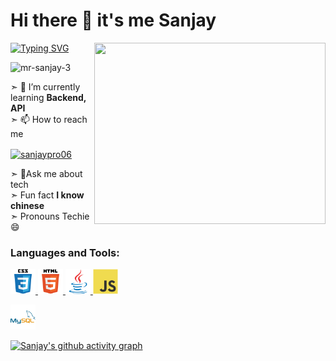 # Hi there 👋 it's me Sanjay
<a href="https://git.io/typing-svg"><img src="https://readme-typing-svg.herokuapp.com?font=Fira+Code&letterSpacing=Normal+&pause=1000&color=24F700&background=D9DAD200&center=true&vCenter=true&width=435&lines=Hello+I'm+Sanjay%F0%9F%91%8B;I'm+full+stack+developer+%F0%9F%8C%90;Programmer+%F0%9F%91%A8%F0%9F%8F%BB%E2%80%8D%F0%9F%92%BB;Feature+software+engineer+%F0%9F%AA%84" alt="Typing SVG" /></a>
<img align="right" width="370" height="290" src="https://i.pinimg.com/originals/47/f0/34/47f0342cec72b800463bf003eac1257e.gif">

<p align="left"> <img src="https://komarev.com/ghpvc/?username=mr-sanjay-3&label=Profile%20views&color=0e75b6&style=flat" alt="mr-sanjay-3" /> </p>

➣ 🌱 I’m currently learning **Backend, API**<br> ➣ 📫 How to reach me
<p align="left">
<a href="https://twitter.com/sanjaypro06" target="blank"><img align="center" src="https://raw.githubusercontent.com/rahuldkjain/github-profile-readme-generator/master/src/images/icons/Social/twitter.svg" alt="sanjaypro06" height="30" width="40" /></a></p>
➣ 💬Ask me about tech<br>
➣ Fun fact <b>I know chinese</b><br>
➣ Pronouns Techie 😄

<h3 align="left">Languages and Tools:</h3>
<p align="left"> <a href="https://www.w3schools.com/css/" target="_blank" rel="noreferrer"> <img src="https://raw.githubusercontent.com/devicons/devicon/master/icons/css3/css3-original-wordmark.svg" alt="css3" width="40" height="40"/> </a> <a href="https://www.w3.org/html/" target="_blank" rel="noreferrer"> <img src="https://raw.githubusercontent.com/devicons/devicon/master/icons/html5/html5-original-wordmark.svg" alt="html5" width="40" height="40"/> </a> <a href="https://www.java.com" target="_blank" rel="noreferrer"> <img src="https://raw.githubusercontent.com/devicons/devicon/master/icons/java/java-original.svg" alt="java" width="40" height="40"/> </a> <a href="https://developer.mozilla.org/en-US/docs/Web/JavaScript" target="_blank" rel="noreferrer"> <img src="https://raw.githubusercontent.com/devicons/devicon/master/icons/javascript/javascript-original.svg" alt="javascript" width="40" height="40"/> </a> </p><a
href="https://www.mysql.com/" target="_blank" rel="noreferrer"> <img src="https://raw.githubusercontent.com/devicons/devicon/master/icons/mysql/mysql-original-wordmark.svg" alt="mysql" width="40" height="40"/> </a> <br>

[![Sanjay's github activity graph](https://github-readme-activity-graph.vercel.app/graph?username=Mr-Sanjay-3&bg_color=000000&color=ffffff&line=00ff00&point=ffffff&area=true&hide_border=true)](https://github.com/ashutosh00710/github-readme-activity-graph)
